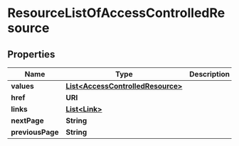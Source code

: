 

# ResourceListOfAccessControlledResource


## Properties

Name | Type | Description | Notes
------------ | ------------- | ------------- | -------------
**values** | [**List&lt;AccessControlledResource&gt;**](AccessControlledResource.md) |  | 
**href** | **URI** |  |  [optional]
**links** | [**List&lt;Link&gt;**](Link.md) |  |  [optional]
**nextPage** | **String** |  |  [optional]
**previousPage** | **String** |  |  [optional]



